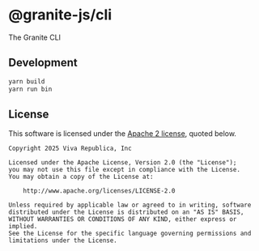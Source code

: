 # @granite-js/cli

The Granite CLI

## Development

```bash
yarn build
yarn run bin
```

## License

This software is licensed under the [Apache 2 license](LICENSE), quoted below.

```
Copyright 2025 Viva Republica, Inc

Licensed under the Apache License, Version 2.0 (the "License");
you may not use this file except in compliance with the License.
You may obtain a copy of the License at:

    http://www.apache.org/licenses/LICENSE-2.0

Unless required by applicable law or agreed to in writing, software
distributed under the License is distributed on an "AS IS" BASIS,
WITHOUT WARRANTIES OR CONDITIONS OF ANY KIND, either express or implied.
See the License for the specific language governing permissions and
limitations under the License.

```
